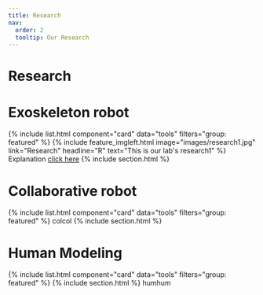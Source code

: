 ```yaml
---
title: Research
nav:
  order: 2
  tooltip: Our Research
---
```


# <i class="fas fa-search"></i> Research


# Exoskeleton robot
{% include list.html component="card" data="tools" filters="group: featured" %}
{%
  include feature_imgleft.html
  image="images/research1.jpg"
  link="Research"
  headline="R"
  text="This is our lab's research1"
%}
Explanation [click here](https://www.naver.com)
{% include section.html %}

# Collaborative robot
{% include list.html component="card" data="tools" filters="group: featured" %}
colcol
{% include section.html %}

# Human Modeling
{% include list.html component="card" data="tools" filters="group: featured" %}
{% include section.html %}
humhum


